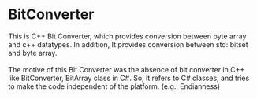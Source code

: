 # BitConverter
This is C++ Bit Converter, which provides conversion between byte array and
c++ datatypes. In addition, It provides conversion between std::bitset and 
byte array. <br>
<br>
The motive of this Bit Converter was the absence of bit converter in C++
like BitConverter, BitArray class in C#. So, it refers to C# classes, 
and tries to make the code independent of the platform. (e.g., Endianness)<br>
<br>
<br>
